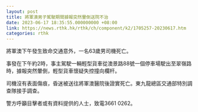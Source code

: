 ```yaml
---
layout: post
title: 將軍澳男子駕駛期間據報突然暈倒送院不治
date: 2023-06-17 18:35:55.000000000 +08:00
link: https://news.rthk.hk/rthk/ch/component/k2/1705257-20230617.htm
categories: rthk
---
```


將軍澳下午發生致命交通意外，一名63歲男司機死亡。

事發在下午約2時，事主駕駛一輛輕型貨車從澳景路88號一個停車場駛出至翠嶺路時，據報突然暈倒，輕型貨車懷疑失控撞向欄杆。

司機沒有表面傷痕，昏迷被送往將軍澳醫院後證實死亡。東九龍總區交通部特別調查隊接手調查。

警方呼籲目擊者或有資料提供的人士，致電3661 0262。
